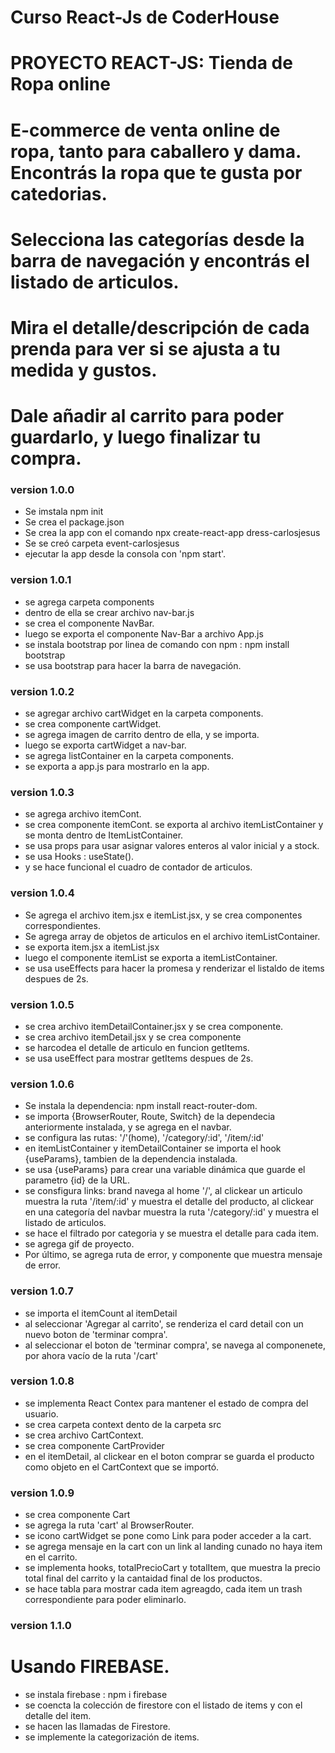 # Curso React-Js de CoderHouse
# PROYECTO REACT-JS: Tienda de Ropa online
# E-commerce de venta online de ropa, tanto para caballero y dama. Encontrás la ropa que te gusta por catedorias.
# Selecciona las categorías desde la barra de navegación y encontrás el listado de articulos. 
# Mira el detalle/descripción de cada prenda para ver si se ajusta a tu medida y gustos.
# Dale añadir al carrito para poder guardarlo, y luego finalizar tu compra.

### version 1.0.0
 
 * Se imstala npm init
 * Se crea el package.json
 * Se crea la app con el comando npx create-react-app dress-carlosjesus
 * Se se creó carpeta event-carlosjesus
 * ejecutar la app desde la consola con 'npm start'.
### version 1.0.1

 * se agrega carpeta components
 * dentro de ella se crear archivo nav-bar.js
 * se crea el componente NavBar.
 * luego se exporta el componente Nav-Bar a archivo App.js
 * se instala bootstrap por linea de comando con npm : npm install bootstrap
 * se usa bootstrap para hacer la barra de navegación.
### version 1.0.2
 * se agregar archivo cartWidget en la carpeta components.
 * se crea componente cartWidget.
 * se agrega imagen de carrito dentro de ella, y se importa.
 * luego se exporta cartWidget a nav-bar.
 * se agrega listContainer en la carpeta components.
 * se exporta a app.js para mostrarlo en la app.
### version 1.0.3
 * se agrega archivo itemCont.
 * se crea componente itemCont.
   se exporta al archivo itemListContainer y se monta dentro de ItemListContainer.
 * se usa props para usar asignar valores enteros al valor inicial y a stock.
 * se usa Hooks : useState().
 * y se hace funcional el cuadro de contador de articulos.
### version 1.0.4
 * Se agrega el archivo item.jsx e itemList.jsx, y se crea componentes correspondientes.
 * Se agrega array de objetos de articulos en el archivo itemListContainer.
 * se exporta item.jsx a itemList.jsx
 * luego el componente itemList se exporta a itemListContainer.
 * se usa useEffects para hacer la promesa y renderizar el listaldo de items despues de 2s.
 ### version 1.0.5
 * se crea archivo itemDetailContainer.jsx y se crea componente.
 * se crea archivo itemDetail.jsx y se crea componente
 * se harcodea el detalle de articulo en funcion getItems.
 * se usa useEffect para mostrar getItems despues de 2s.
 ### version 1.0.6
  * Se instala la dependencia: npm install react-router-dom.
  * se importa {BrowserRouter, Route, Switch} de la dependecia anteriormente instalada, y se agrega en el navbar.
  * se configura las rutas: '/'(home), '/category/:id', '/item/:id'
  * en itemListContainer y itemDetailContainer se importa el hook {useParams}, tambien de la dependencia instalada.
  * se usa {useParams} para crear una variable dinámica que guarde el parametro {id} de la URL.
  * se consfigura links: brand navega al home '/', al clickear un articulo muestra la ruta '/item/:id' y muestra el detalle del producto,
    al clickear en una categoría del navbar muestra la ruta '/category/:id' y muestra el listado de articulos.
  * se hace el filtrado por categoria y se muestra el detalle para cada item.
  * se agrega gif de proyecto.
  * Por último, se agrega ruta de error, y componente que muestra mensaje de error.
### version 1.0.7
 * se importa el itemCount al itemDetail
 * al seleccionar 'Agregar al carrito', se renderiza el card detail con un nuevo boton de 'terminar compra'.
 * al seleccionar el boton de 'terminar compra', se navega al componenete, por ahora vacío de la ruta '/cart'
### version 1.0.8
 * se implementa React Contex para mantener el estado de compra del usuario.
 * se crea carpeta context dento de la carpeta src
 * se crea archivo CartContext.
 * se crea componente CartProvider
 * en el itemDetail, al clickear en el boton comprar se guarda el producto como objeto en el CartContext que se importó.
### version 1.0.9
 * se crea componente Cart
 * se agrega la ruta 'cart' al BrowserRouter.
 * se icono cartWidget se pone como Link para poder acceder a la cart.
 * se agrega mensaje en la cart con un link al landing cunado no haya item en el carrito.
 * se implementa hooks, totalPrecioCart y totalItem, que muestra la precio total final del carrito y la cantaidad final de los productos.
 * se hace tabla para mostrar cada item agreagdo, cada item un trash correspondiente para poder eliminarlo.

### version 1.1.0
 # Usando FIREBASE.
 * se instala firebase : npm i firebase  
 * se coencta la colección de firestore con el listado de items y con el detalle del item.
 * se hacen las llamadas de Firestore.
 * se implemente la categorización de items.